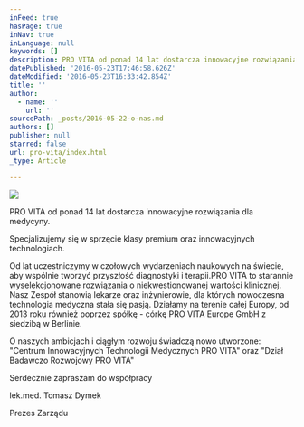 ```yaml
---
inFeed: true
hasPage: true
inNav: true
inLanguage: null
keywords: []
description: PRO VITA od ponad 14 lat dostarcza innowacyjne rozwiązania dla medycyny.
datePublished: '2016-05-23T17:46:58.626Z'
dateModified: '2016-05-23T16:33:42.854Z'
title: ''
author:
  - name: ''
    url: ''
sourcePath: _posts/2016-05-22-o-nas.md
authors: []
publisher: null
starred: false
url: pro-vita/index.html
_type: Article

---
```

![](https://s3-us-west-2.amazonaws.com/the-grid-img/p/a3ed37e451e7a31e661e702ddb27d8db304175cb.jpg)

PRO VITA od ponad 14 lat dostarcza innowacyjne rozwiązania dla medycyny.

Specjalizujemy się w sprzęcie klasy premium oraz innowacyjnych technologiach.

Od lat uczestniczymy w czołowych wydarzeniach naukowych na świecie, aby wspólnie tworzyć przyszłość diagnostyki i terapii.PRO VITA to starannie wyselekcjonowane rozwiązania o niekwestionowanej wartości klinicznej. Nasz Zespół stanowią lekarze oraz inżynierowie, dla których nowoczesna technologia medyczna stała się pasją. Działamy na terenie całej Europy, od 2013 roku również poprzez spółkę - córkę PRO VITA Europe GmbH z siedzibą w Berlinie.

O naszych ambicjach i ciągłym rozwoju świadczą nowo utworzone:  
"Centrum Innowacyjnych Technologii Medycznych PRO VITA" oraz "Dział Badawczo Rozwojowy PRO VITA"

Serdecznie zapraszam do współpracy

lek.med. Tomasz Dymek 

Prezes Zarządu
